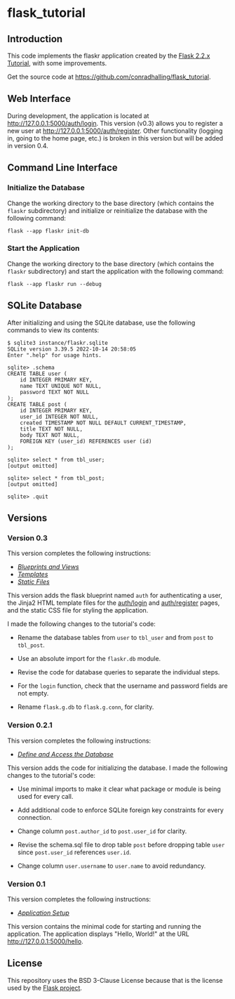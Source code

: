 # flask_tutorial

## Introduction

This code implements the flaskr application created by the
[Flask 2.2.x Tutorial](https://flask.palletsprojects.com/en/2.2.x/tutorial/),
with some improvements.

Get the source code at https://github.com/conradhalling/flask_tutorial.

## Web Interface

During development, the application is located at
http://127.0.0.1:5000/auth/login. This version (v0.3) allows you to
register a new user at http://127.0.0.1:5000/auth/register. Other
functionality (logging in, going to the home page, etc.) is broken in this
version but will be added in version 0.4.

## Command Line Interface

### Initialize the Database

Change the working directory to the base directory (which contains the
`flaskr` subdirectory) and initialize or reinitialize the database with the
following command:

```shell
flask --app flaskr init-db
```

### Start the Application

Change the working directory to the base directory (which contains the
`flaskr` subdirectory) and start the application with the following command:

```shell
flask --app flaskr run --debug
```

## SQLite Database

After initializing and using the SQLite database, use the following commands
to view its contents:

```
$ sqlite3 instance/flaskr.sqlite
SQLite version 3.39.5 2022-10-14 20:58:05
Enter ".help" for usage hints.

sqlite> .schema
CREATE TABLE user (
    id INTEGER PRIMARY KEY,
    name TEXT UNIQUE NOT NULL,
    password TEXT NOT NULL
);
CREATE TABLE post (
    id INTEGER PRIMARY KEY,
    user_id INTEGER NOT NULL,
    created TIMESTAMP NOT NULL DEFAULT CURRENT_TIMESTAMP,
    title TEXT NOT NULL,
    body TEXT NOT NULL,
    FOREIGN KEY (user_id) REFERENCES user (id)
);

sqlite> select * from tbl_user;
[output omitted]

sqlite> select * from tbl_post;
[output omitted]

sqlite> .quit
```

## Versions

### Version 0.3

This version completes the following instructions:

- [_Blueprints and Views_](https://flask.palletsprojects.com/en/2.2.x/tutorial/views/)
- [_Templates_](https://flask.palletsprojects.com/en/2.2.x/tutorial/templates/)
- [_Static Files_](https://flask.palletsprojects.com/en/2.2.x/tutorial/static/)

This version adds the flask blueprint named `auth` for authenticating a user,
the Jinja2 HTML template files for the
[auth/login](http://127.0.0.1:5000/auth/login) and
[auth/register](http://127.0.0.1:5000/auth/register) pages, and the static CSS
file for styling the application.

I made the following changes to the tutorial's code:

- Rename the database tables from `user` to `tbl_user` and from `post` to
`tbl_post`.

- Use an absolute import for the `flaskr.db` module.

- Revise the code for database queries to separate the individual steps.

- For the `login` function, check that the username and password fields are not empty.

- Rename `flask.g.db` to `flask.g.conn`, for clarity.

### Version 0.2.1

This version completes the following instructions:

- [_Define and Access the Database_](https://flask.palletsprojects.com/en/2.2.x/tutorial/database/)

This version adds the code for initializing the database.
I made the following changes to the tutorial's code:

- Use minimal imports to make it clear what package or module is being
used for every call.

- Add additional code to enforce SQLite foreign key constraints for every
connection.

- Change column `post.author_id` to `post.user_id` for clarity.

- Revise the schema.sql file to drop table `post` before dropping table `user`
since `post.user_id` references `user.id`.

- Change column `user.username` to `user.name` to avoid redundancy.

### Version 0.1

This version completes the following instructions:

-  [_Application Setup_](https://flask.palletsprojects.com/en/2.2.x/tutorial/factory/)

This version contains the minimal code for starting and running the application.
The application displays "Hello, World!" at the URL
http://127.0.0.1:5000/hello.

## License

This repository uses the BSD 3-Clause License because that is the license used
by the [Flask project](https://github.com/pallets/flask/).
